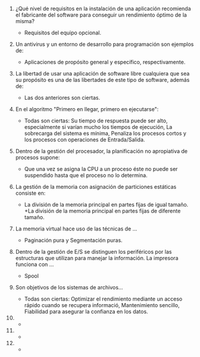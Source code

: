1. ¿Qué nivel de requisitos en la instalación de una aplicación recomienda el fabricante del software para conseguir un rendimiento óptimo de la misma?
    - Requisitos del equipo opcional.

1. Un antivirus y un entorno de desarrollo para programación son ejemplos de:
    - Aplicaciones de propósito general y específico, respectivamente.

2. La libertad de usar una aplicación de software libre cualquiera que sea su propósito es una de las libertades de este tipo de software, además de:
    - Las dos anteriores son ciertas.

3. En el algoritmo "Primero en llegar, primero en ejecutarse": 
    - Todas son ciertas: Su tiempo de respuesta puede ser alto, especialmente si varían mucho los tiempos de ejecución, La sobrecarga del sistema es mínima, Penaliza los procesos cortos y los procesos con operaciones de Entrada/Salida.

4. Dentro de la gestión del procesador, la planificación no apropiativa de procesos supone:
    - Que una vez se asigna la CPU a un proceso éste no puede ser suspendido hasta que el proceso no lo determina.


5. La gestión de la memoria con asignación de particiones estáticas consiste en:

    - La división de la memoria principal en partes fijas de igual tamaño. +La división de la memoria principal en partes fijas de diferente tamaño.

6. La memoria virtual hace uso de las técnicas de …
    - Paginación pura y Segmentación puras.


7. Dentro de la gestión de E/S se distinguen los periféricos por las estructuras que utilizan para manejar la información. La impresora funciona con …
    - Spool


8. Son objetivos de los sistemas de archivos…
    - Todas son ciertas: Optimizar el rendimiento mediante un acceso rápido cuando se recupera informació, Mantenimiento sencillo, Fiabilidad para asegurar la confianza en los datos.


5. 
    - 

5. 
    - 

5. 
    - 